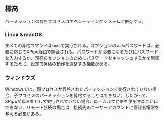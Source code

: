 ## 標高

パーミッションの昇格プロセスはオペレーティングシステムに依存する。

### Linux & macOS

すべての昇格コマンドは`sudo`で実行される。オプションの`sudo`パスワードは、必要に応じてXPipe経由で照会される。パスワードが必要になるたびにパスワードを入力するか、現在のセッションのためにパスワードをキャッシュするかを制御するために、設定で昇格の動作を調整する機能がある。

### ウィンドウズ

Windowsでは、親プロセスが昇格されたパーミッションで実行されていない場合、子プロセスのパーミッションを昇格することはできない。したがって、XPipeが管理者として実行されていない場合、ローカルで昇格を使用することはできない。リモート接続の場合は、接続先のユーザーアカウントに管理者権限を与える必要がある。
